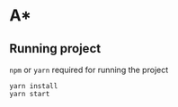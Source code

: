 # A\*

## Running project

`npm` or `yarn` required for running the project

```shell
yarn install
yarn start
```
